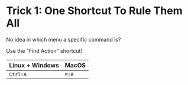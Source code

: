 # Trick 1: One Shortcut To Rule Them All

No idea in which menu a specific command is?

Use the "Find Action" shortcut!

| Linux + Windows                         | MacOS                                |
|:----------------------------------------|:-------------------------------------|
| <kbd>Ctrl</kbd><kbd>⇧</kbd><kbd>A</kbd> | <kbd>⌘</kbd><kbd>⇧</kbd><kbd>A</kbd> |